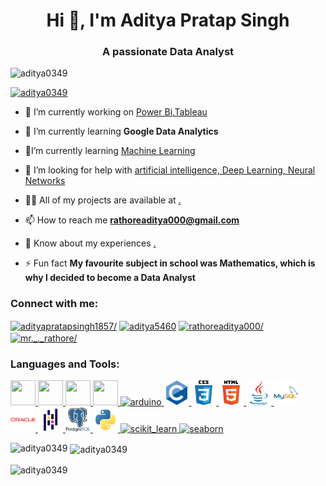 <h1 align="center">Hi 👋, I'm Aditya Pratap Singh</h1>
<h3 align="center">A passionate Data Analyst</h3>

<p align="left"> <img src="https://komarev.com/ghpvc/?username=aditya0349&label=Profile%20views&color=0e75b6&style=flat" alt="aditya0349" /> </p>

<p align="left"> <a href="https://github.com/ryo-ma/github-profile-trophy"><img src="https://github-profile-trophy.vercel.app/?username=aditya0349" alt="aditya0349" /></a> </p>

- 🔭 I’m currently working on [Power Bi,Tableau](..)

- 🌱 I’m currently learning **Google Data Analytics**

- 👯I’m currently learning [Machine Learning](..)

- 🤝 I’m looking for help with [artificial intelligence, Deep Learning, Neural Networks](.)

- 👨‍💻 All of my projects are available at [.](.)

- 📫 How to reach me **rathoreaditya000@gmail.com**

- 📄 Know about my experiences [.](.)

- ⚡ Fun fact **My favourite subject in school was Mathematics, which is why I decided to become a Data Analyst**

<h3 align="left">Connect with me:</h3>
<p align="left">
<a href="https://linkedin.com/in/adityapratapsingh1857/" target="blank"><img align="center" src="https://raw.githubusercontent.com/rahuldkjain/github-profile-readme-generator/master/src/images/icons/Social/linked-in-alt.svg" alt="adityapratapsingh1857/" height="30" width="40" /></a>
<a href="https://kaggle.com/aditya5460" target="blank"><img align="center" src="https://raw.githubusercontent.com/rahuldkjain/github-profile-readme-generator/master/src/images/icons/Social/kaggle.svg" alt="aditya5460" height="30" width="40" /></a>
<a href="https://fb.com/rathoreaditya000/" target="blank"><img align="center" src="https://raw.githubusercontent.com/rahuldkjain/github-profile-readme-generator/master/src/images/icons/Social/facebook.svg" alt="rathoreaditya000/" height="30" width="40" /></a>
<a href="https://instagram.com/mr._._rathore/" target="blank"><img align="center" src="https://raw.githubusercontent.com/rahuldkjain/github-profile-readme-generator/master/src/images/icons/Social/instagram.svg" alt="mr._._rathore/" height="30" width="40" /></a>
</p>

<h3 align="left">Languages and Tools:</h3>
<p align="left"> <a href="https://matplotlib.org/" target="_blank" rel="noreferrer"> <img src="https://www.engineeringbigdata.com/wp-content/uploads/basics_scatterplots_matplotlib_python.jpg" width="40" height="40"/> </a><a href="https://numpy.org/" target="_blank" rel="noreferrer"> <img src="https://www.kindpng.com/picc/m/713-7136289_rougier-numpy-logo-name-below-02-python-numpy.png" width="40" height="40"/> </a><a href="https://www.tableau.com/" target="_blank" rel="noreferrer"> <img src="https://sybyl.com/wp-content/uploads/2019/11/Tableau-Logo-for-website.jpg" width="40" height="40"/> </a><a href="https://powerbi.microsoft.com/en-au/" target="_blank" rel="noreferrer"> <img src="https://encrypted-tbn0.gstatic.com/images?q=tbn:ANd9GcQI6T5NE6oM11k_UcSOw1cxw-UJ6yCNw-FVkBmsY1RAXYt2ZefXrJa3XrTVdKdiHghBeT0&usqp=CAU" width="40" height="40"/> </a><a href="https://www.arduino.cc/" target="_blank" rel="noreferrer"> <img src="https://cdn.worldvectorlogo.com/logos/arduino-1.svg" alt="arduino" width="40" height="40"/> </a> <a href="https://www.cprogramming.com/" target="_blank" rel="noreferrer"> <img src="https://raw.githubusercontent.com/devicons/devicon/master/icons/c/c-original.svg" alt="c" width="40" height="40"/> </a> <a href="https://www.w3schools.com/css/" target="_blank" rel="noreferrer"> <img src="https://raw.githubusercontent.com/devicons/devicon/master/icons/css3/css3-original-wordmark.svg" alt="css3" width="40" height="40"/> </a> <a href="https://www.w3.org/html/" target="_blank" rel="noreferrer"> <img src="https://raw.githubusercontent.com/devicons/devicon/master/icons/html5/html5-original-wordmark.svg" alt="html5" width="40" height="40"/> </a> <a href="https://www.java.com" target="_blank" rel="noreferrer"> <img src="https://raw.githubusercontent.com/devicons/devicon/master/icons/java/java-original.svg" alt="java" width="40" height="40"/> </a> <a href="https://www.mysql.com/" target="_blank" rel="noreferrer"> <img src="https://raw.githubusercontent.com/devicons/devicon/master/icons/mysql/mysql-original-wordmark.svg" alt="mysql" width="40" height="40"/> </a> <a href="https://www.oracle.com/" target="_blank" rel="noreferrer"> <img src="https://raw.githubusercontent.com/devicons/devicon/master/icons/oracle/oracle-original.svg" alt="oracle" width="40" height="40"/> </a> <a href="https://pandas.pydata.org/" target="_blank" rel="noreferrer"> <img src="https://raw.githubusercontent.com/devicons/devicon/2ae2a900d2f041da66e950e4d48052658d850630/icons/pandas/pandas-original.svg" alt="pandas" width="40" height="40"/> </a> <a href="https://www.postgresql.org" target="_blank" rel="noreferrer"> <img src="https://raw.githubusercontent.com/devicons/devicon/master/icons/postgresql/postgresql-original-wordmark.svg" alt="postgresql" width="40" height="40"/> </a> <a href="https://www.python.org" target="_blank" rel="noreferrer"> <img src="https://raw.githubusercontent.com/devicons/devicon/master/icons/python/python-original.svg" alt="python" width="40" height="40"/> </a> <a href="https://scikit-learn.org/" target="_blank" rel="noreferrer"> <img src="https://upload.wikimedia.org/wikipedia/commons/0/05/Scikit_learn_logo_small.svg" alt="scikit_learn" width="40" height="40"/> </a> <a href="https://seaborn.pydata.org/" target="_blank" rel="noreferrer"> <img src="https://seaborn.pydata.org/_images/logo-mark-lightbg.svg" alt="seaborn" width="40" height="40"/> </a> </p>

<p><img align="left" src="https://github-readme-stats.vercel.app/api/top-langs?username=aditya0349&show_icons=true&locale=en&layout=compact" alt="aditya0349" /></p>

<p>&nbsp;<img align="center" src="https://github-readme-stats.vercel.app/api?username=aditya0349&show_icons=true&locale=en" alt="aditya0349" /></p>

<p><img align="center" src="https://github-readme-streak-stats.herokuapp.com/?user=aditya0349&" alt="aditya0349" /></p>
